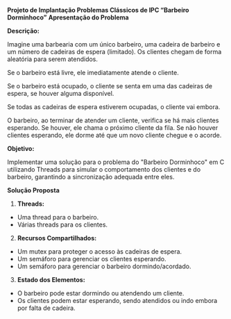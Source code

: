 ﻿**Projeto de Implantação Problemas Clássicos de IPC “Barbeiro Dorminhoco”** 
**Apresentação do Problema** 

**Descrição:** 

Imagine uma barbearia com um único barbeiro, uma cadeira de barbeiro e um número de cadeiras de espera (limitado). Os clientes chegam de forma aleatória para serem atendidos.  

Se o barbeiro está livre, ele imediatamente atende o cliente.  

Se o barbeiro está ocupado, o cliente se senta em uma das cadeiras de espera, se houver alguma disponível.  

Se todas as cadeiras de espera estiverem ocupadas, o cliente vai embora. 

O barbeiro, ao terminar de atender um cliente, verifica se há mais clientes esperando. Se houver, ele chama o próximo cliente da fila. Se não houver clientes esperando, ele dorme até que um novo cliente chegue e o acorde. 

**Objetivo:** 

Implementar uma solução para o problema do "Barbeiro Dorminhoco" em C utilizando Threads para simular o comportamento dos clientes e do barbeiro, garantindo a sincronização adequada entre eles. 

**Solução Proposta** 

1. **Threads:** 
- Uma thread para o barbeiro. 
- Várias threads para os clientes. 
2. **Recursos Compartilhados:** 
- Um mutex para proteger o acesso às cadeiras de espera. 
- Um semáforo para gerenciar os clientes esperando. 
- Um semáforo para gerenciar o barbeiro dormindo/acordado. 
3. **Estado dos Elementos:** 
- O barbeiro pode estar dormindo ou atendendo um cliente. 
- Os clientes podem estar esperando, sendo atendidos ou indo embora por falta de cadeira. 

